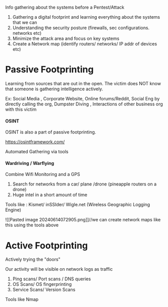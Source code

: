 Info gathering about the systems before a Pentest/Attack

1. Gathering a digital footprint and learning everything about the systems that we can
2. Understanding the security posture (firewalls, sec configurations. networks etc)
3. Minimize the attack area and  focus on key systems 
4. Create a Network map (identify routers/ networks/ IP addr of devices etc)

# Passive Footprinting
Learning from sources that are out in the open.
The victim does NOT know that someone is gathering intelligence actively.

Ex: Social Media , Corporate Website, Online forums/Reddit, Social Eng by directly calling the org, Dumpster Diving , Interactions of other business org with this victim

#### OSINT
OSINT is also a part of passive footprinting.

https://osintframework.com/ 

Automated Gathering via tools

#### Wardriving / Warflying 

Combine Wifi Monitoring and a GPS

1. Search for networks from a car/ plane /drone (pineapple routers on a drone)
2. Huge intel in a short amount of time

Tools like : Kismet/ inSSIder/ Wigle.net (Wireless Geographic Logging Engine)


![[Pasted image 20240614072905.png]]//we can create network maps like this using the tools above

# Active Footprinting

Actively trying the "doors"

Our activity will be visible on network logs as traffic

1. Ping scans/ Port scans / DNS queries
2. OS Scans/ OS fingerprinting 
3. Service Scans/ Version Scans

Tools like Nmap

